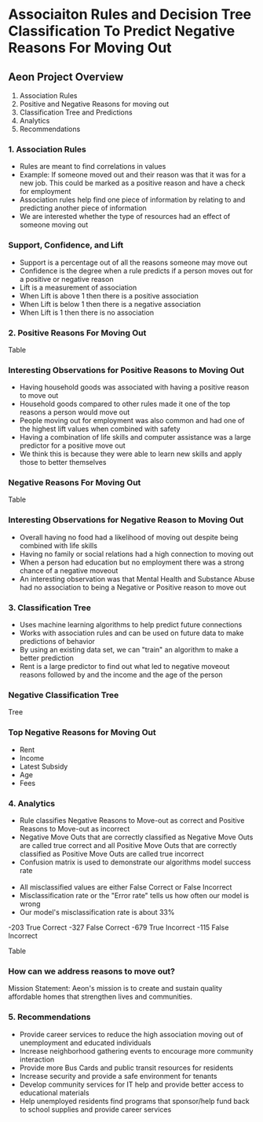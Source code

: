 # Associaiton Rules and Decision Tree Classification To Predict Negative Reasons For Moving Out

## Aeon Project Overview

1. Association Rules
2. Positive and Negative Reasons for moving out
3. Classification Tree and Predictions
4. Analytics
5. Recommendations

### 1. Association Rules

- Rules are meant to find correlations in values
- Example: If someone moved out and their reason was that it was for a new job. This could be marked as a positive reason and have a check for employment
- Association rules help find one piece of information by relating to and predicting another piece of information
- We are interested whether the type of resources had an effect of someone moving out

### Support, Confidence, and Lift

- Support is a percentage out of all the reasons someone may move out
- Confidence is the degree when a rule predicts if a person moves out for a positive or negative reason
- Lift is a measurement of association
- When Lift is above 1 then there is a positive association
- When Lift is below 1 then there is a negative association
- When Lift is 1 then there is no association

### 2. Positive Reasons For Moving Out

Table

### Interesting Observations for Positive Reasons to Moving Out

- Having household goods was associated with having a positive reason to move out
- Household goods compared to other rules made it one of the top reasons a person would move out 
- People moving out for employment was also common and had one of the highest lift values when combined with safety
- Having a combination of life skills and computer assistance was a large predictor for a positive move out
- We think this is because they were able to learn new skills and apply those to better themselves

### Negative Reasons For Moving Out

Table

### Interesting Observations for Negative Reason to Moving Out
- Overall having no food had a likelihood of moving out despite being combined with life skills
- Having no family or social relations had a high connection to moving out
- When a person had education but no employment there was a strong chance of a negative moveout
- An interesting observation was that Mental Health and Substance Abuse had no association to being a Negative or Positive reason to move out

### 3. Classification Tree
- Uses machine learning algorithms to help predict future connections
- Works with association rules and can be used on future data to make predictions of behavior
- By using an existing data set, we can "train" an algorithm to make a better prediction 
- Rent is a large predictor to find out what led to negative moveout reasons followed by and the income and the age of the person

### Negative Classification Tree
Tree
### Top Negative Reasons for Moving Out
- Rent
- Income
- Latest Subsidy 
- Age
- Fees

### 4. Analytics
- Rule classifies Negative Reasons to Move-out as correct and Positive Reasons to Move-out as incorrect 
- Negative Move Outs that are correctly classified as Negative Move Outs are called true correct and all Positive Move Outs that are correctly classified as Positive Move Outs are called true incorrect
- Confusion matrix is used to demonstrate our algorithms model success rate
<br></br>
- All misclassified values are either False Correct or False Incorrect
- Misclassification rate or the "Error rate" tells us how often our model is wrong
- Our model's misclassification rate is about 33%

-203 True Correct
-327 False Correct
-679 True Incorrect
-115 False Incorrect

Table

### How can we address reasons to move out?
Mission Statement: Aeon's mission is to create and sustain quality affordable homes that strengthen lives and communities.
### 5. Recommendations
- Provide career services to reduce the high association moving out of unemployment and educated individuals
- Increase neighborhood gathering events to encourage more community interaction
- Provide more Bus Cards and public transit resources for residents
- Increase security and provide a safe environment for tenants
- Develop community services for IT help and provide better access to educational materials
- Help unemployed residents find programs that sponsor/help fund back to school supplies and provide career services








